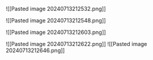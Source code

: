 ![[Pasted image 20240713212532.png]]

![[Pasted image 20240713212548.png]]

![[Pasted image 20240713212603.png]]

![[Pasted image 20240713212622.png]]
![[Pasted image 20240713212646.png]]
